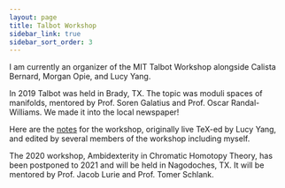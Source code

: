```yaml
---
layout: page
title: Talbot Workshop
sidebar_link: true
sidebar_sort_order: 3
---
```


I am currently an organizer of the MIT Talbot Workshop alongside Calista Bernard, Morgan Opie, and Lucy Yang.

In 2019 Talbot was held in Brady, TX. The topic was moduli spaces of manifolds, mentored by Prof. Soren Galatius and Prof. Oscar Randal-Williams. We made it into the local newspaper!

Here are the [notes](https://www.dropbox.com/sh/741rbybzkif4ngz/AACr9xpeRxcajQi5mPHUfa5Sa?dl=0) for the workshop, originally live TeX-ed by Lucy Yang, and edited by several members of the workshop including myself.

The 2020 workshop, Ambidexterity in Chromatic Homotopy Theory, has been postponed to 2021 and will be held in Nagodoches, TX. It will be mentored by Prof. Jacob Lurie and Prof. Tomer Schlank.
